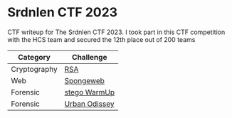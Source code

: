 # Srdnlen CTF 2023
CTF writeup for The Srdnlen CTF 2023. I took part in this CTF competition with the HCS team and secured the 12th place out of 200 teams

| Category | Challenge |
| --- | --- |
| Cryptography | [RSA](/2023/Srdnlen%20CTF%202023/RSA/)
| Web | [Spongeweb](/2023/Srdnlen%20CTF%202023/Spongeweb/)
| Forensic | [stego WarmUp](/2023/Srdnlen%20CTF%202023/stego%20WarmUp/)
| Forensic | [Urban Odissey](/2023/Srdnlen%20CTF%202023/Urban%20Odissey/)